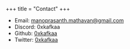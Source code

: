 +++
title = "Contact"
+++
- Email: [manoprasanth.mathavan@gmail.com](mailto:manoprasanth.mathavan@gmail.com)
- Discord: 0xkafkaa
- Github: [0xkafkaa](https://github.com/0xkafkaa/)
- Twitter: [0xkafkaa](https://x.com/0xkafkaa)

